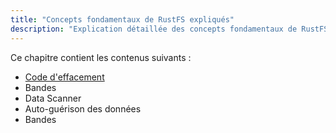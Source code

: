 ```yaml
---
title: "Concepts fondamentaux de RustFS expliqués"
description: "Explication détaillée des concepts fondamentaux de RustFS, incluant le code d'effacement, les bandes, Data Scanner, l'auto-guérison des données, etc. Permet aux utilisateurs d'avoir une compréhension plus approfondie de RustFS."
---
```


Ce chapitre contient les contenus suivants :

- [Code d'effacement](./erasure-coding.md)
- Bandes
- Data Scanner
- Auto-guérison des données
- Bandes